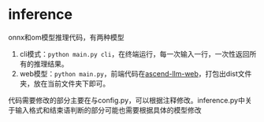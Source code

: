 # inference

onnx和om模型推理代码，有两种模型
1. cli模式：`python main.py cli`，在终端运行，每一次输入一行，一次性返回所有的推理结果。
2. web模型：`python main.py`，前端代码在[ascend-llm-web]()，打包出dist文件夹，放在当前文件夹下即可。

代码需要修改的部分主要在与config.py，可以根据注释修改。inference.py中关于输入格式和结束语判断的部分可能也需要根据具体的模型修改